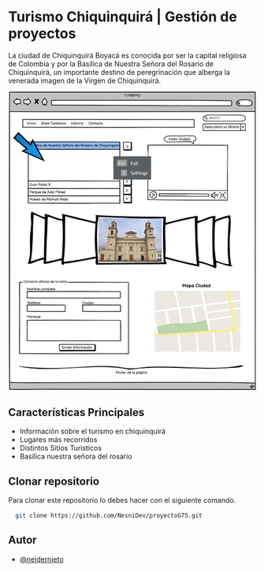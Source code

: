 
# Turismo Chiquinquirá | Gestión de proyectos

La ciudad de Chiquinquirá Boyacá es conocida por ser la capital religiosa de Colombia y por la Basílica de Nuestra Señora del Rosario de Chiquinquirá, un importante destino de peregrinación que alberga la venerada imagen de la Virgen de Chiquinquirá. 


![Image mockup - prelanding](Mockup.png)


## Características Principales

- Información sobre el turismo en chiquinquirá
- Lugares más recorridos
- Distintos Sitios Turisticos
- Basílica nuestra señora del rosario


## Clonar repositorio

Para clonar este repositorio lo debes hacer con el siguiente comando.

```bash
  git clone https://github.com/NesniDev/proyectoG75.git
```


## Autor

- [@neidernieto](https://github.com/NesniDev)
